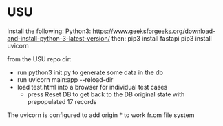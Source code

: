 # USU
Install the following:
Python3:
https://www.geeksforgeeks.org/download-and-install-python-3-latest-version/
then:
pip3 install fastapi
pip3 install uvicorn

from the USU repo dir:
- run python3 init.py to generate some data in the db
- run uvicorn main:app --reload-dir <path to the repo directory>
- load test.html into a browser for individual test cases
    - press Reset DB to get back to the DB original state with prepopulated 17 records

The uvicorn is configured to add origin * to work fr.om file system
